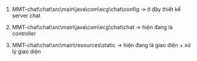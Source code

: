 1. MMT-chat\chat\src\main\java\com\ecg\chat\config -> ở đây thiết kế server chat
2. MMT-chat\chat\src\main\java\com\ecg\chat\chat -> hiện đang là controller

3. MMT-chat\chat\src\main\resources\static -> hiện đang là giao diện + xử lý giao diện